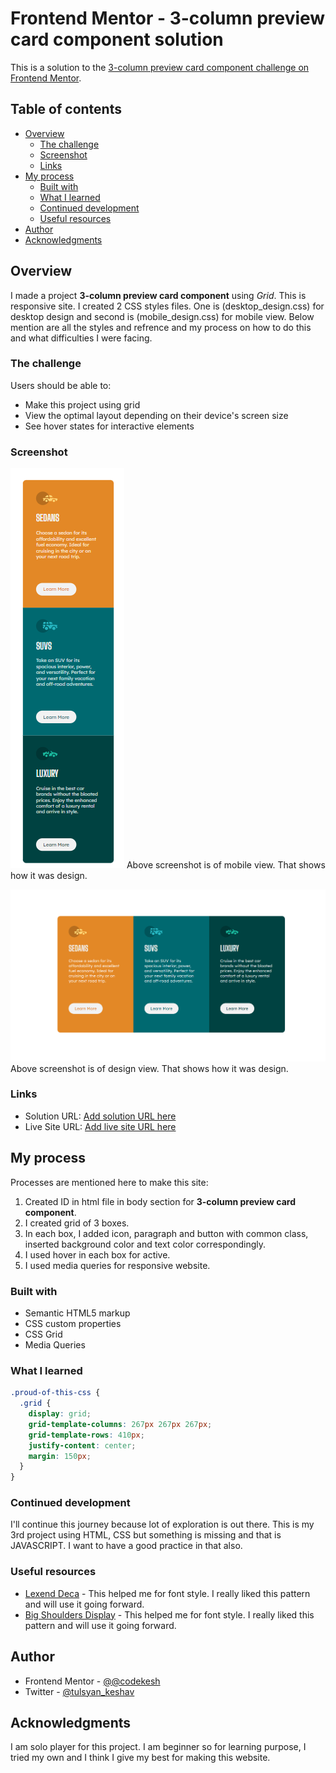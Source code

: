 # Frontend Mentor - 3-column preview card component solution

This is a solution to the [3-column preview card component challenge on Frontend Mentor](https://www.frontendmentor.io/challenges/3column-preview-card-component-pH92eAR2-).

## Table of contents

- [Overview](#overview)
  - [The challenge](#the-challenge)
  - [Screenshot](#screenshot)
  - [Links](#links)
- [My process](#my-process)
  - [Built with](#built-with)
  - [What I learned](#what-i-learned)
  - [Continued development](#continued-development)
  - [Useful resources](#useful-resources)
- [Author](#author)
- [Acknowledgments](#acknowledgments)

## Overview

I made a project **3-column preview card component** using *Grid*. This is responsive site. I created 2 CSS styles files. One is (desktop_design.css) for desktop design and second is (mobile_design.css) for mobile view. Below mention are all the styles and refrence and my process on how to do this and what difficulties I were facing.

### The challenge

Users should be able to:
- Make this project using grid
- View the optimal layout depending on their device's screen size
- See hover states for interactive elements

### Screenshot

![Mobile View](./Screenshot/Screenshot_mobile.png)
Above screenshot is of mobile view. That shows how it was design.

![Desktop View](./Screenshot/Screenshot_desktop.png)
Above screenshot is of design view. That shows how it was design.

### Links

- Solution URL: [Add solution URL here](https://your-solution-url.com)
- Live Site URL: [Add live site URL here](https://your-live-site-url.com)

## My process

Processes are mentioned here to make this site:
1. Created ID in html file in body section for **3-column preview card component**.
2. I created grid of 3 boxes.
3. In each box, I added icon, paragraph and button with common class, inserted background color and text color correspondingly.
4. I used hover in each box for active.
5. I used media queries for responsive website.

### Built with

- Semantic HTML5 markup
- CSS custom properties
- CSS Grid
- Media Queries

### What I learned

```css
.proud-of-this-css {
  .grid {
    display: grid;
    grid-template-columns: 267px 267px 267px;
    grid-template-rows: 410px;
    justify-content: center;
    margin: 150px;
  }
}
```

### Continued development

I'll continue this journey because lot of exploration is out there. This is my 3rd project using HTML, CSS but something is missing and that is JAVASCRIPT. I want to have a good practice in that also.

### Useful resources

- [Lexend Deca](https://fonts.google.com/specimen/Lexend+Deca) - This helped me for font style. I really liked this pattern and will use it going forward.
- [Big Shoulders Display](https://fonts.google.com/specimen/Big+Shoulders+Display) - This helped me for font style. I really liked this pattern and will use it going forward.

## Author

- Frontend Mentor - [@@codekesh](https://www.frontendmentor.io/profile/codekesh)
- Twitter - [@tulsyan_keshav](https://twitter.com/tulsyan_keshav)

## Acknowledgments
I am solo player for this project. I am beginner so for learning purpose, I tried my own and I think I give my best for making this website.